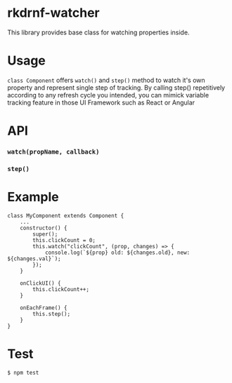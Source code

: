 # rkdrnf-watcher
This library provides base class for watching properties inside.


# Usage
`class Component` offers `watch()` and `step()` method to watch it's own property and represent single step of tracking.
By calling step() repetitively according to any refresh cycle you intended, you can mimick variable tracking feature in those UI Framework such as React or Angular

# API
### ```watch(propName, callback)``` 
### ```step()```

# Example
```
class MyComponent extends Component {
    ...
    constructor() {
        super();
        this.clickCount = 0;
        this.watch("clickCount", (prop, changes) => {
            console.log(`${prop} old: ${changes.old}, new: ${changes.val}`);
        });
    }
    
    onClickUI() {
        this.clickCount++;
    }

    onEachFrame() {
        this.step();
    }
}
```

# Test
`$ npm test`

